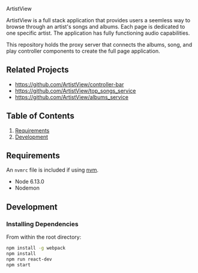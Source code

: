 ArtistView

ArtistView is a full stack application that provides users a seemless way to browse through an artist's songs and albums. Each page is dedicated to one specific artist. The application has fully functioning audio capabilities.

This repository holds the proxy server that connects the albums, song, and play controller components to create the full page application.

## Related Projects

  - https://github.com/ArtistView/controller-bar
  - https://github.com/ArtistView/top_songs_service
  - https://github.com/ArtistView/albums_service

## Table of Contents

1. [Requirements](#requirements)
1. [Development](#development)

## Requirements

An `nvmrc` file is included if using [nvm](https://github.com/creationix/nvm).

- Node 6.13.0
- Nodemon

## Development

### Installing Dependencies

From within the root directory:

```sh
npm install -g webpack
npm install
npm run react-dev
npm start
```
